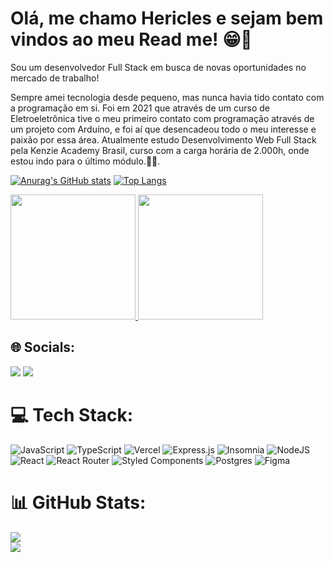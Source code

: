 # Olá, me chamo Hericles e sejam bem vindos ao meu Read me! 😁👋
<p>Sou um desenvolvedor Full Stack em busca de novas oportunidades no mercado de trabalho!</p>
<p>Sempre amei tecnologia desde pequeno, mas nunca havia tido contato com a programação em si. Foi em 2021 que através de um curso de Eletroeletrônica tive o meu primeiro contato com programação através de um projeto com Arduíno, e foi aí que desencadeou todo o meu interesse e paixão por essa área. Atualmente estudo Desenvolvimento Web Full Stack pela Kenzie Academy Brasil, curso com a carga horária de 2.000h, onde estou indo para o último módulo.📘👨‍. </p>


[![Anurag's GitHub stats](https://github-readme-stats.vercel.app/api?username=HericlesSouza&count_private=true&show_icons=true&theme=radical)](https://github.com/HericlesSouza/github-readme-stats) [![Top Langs](https://github-readme-stats.vercel.app/api/top-langs/?username=HericlesSouza&langs_count=10&layout=compact&count_private=true&theme=radical)](https://github.com/HericlesSouza/github-readme-stats)

<div align="left">
    <a href="https://github.com/GuilhermeSchulz">
      <img height="200em" src="https://github-readme-stats.vercel.app/api?username=HericlesSouza&theme=radical"/>
      <img height="200em" src="https://github-readme-stats.vercel.app/api/top-langs/?username=HericlesSouza&theme=dracula&hide_border=false&&layout=compact"/>
    </a>
  </div>


## 🌐 Socials:
<a href="https://www.linkedin.com/in/hericles-souza-12607b245/"><img src="https://img.shields.io/badge/LinkedIn-0077B5?style=for-the-badge&logo=linkedin&logoColor=white"></a>
<a href="mailto:hericlessouza01@gmail.com"><img src="https://img.shields.io/badge/Gmail-D14836?style=for-the-badge&logo=gmail&logoColor=white"></a>

# 💻 Tech Stack:
![JavaScript](https://img.shields.io/badge/javascript-%23323330.svg?style=for-the-badge&logo=javascript&logoColor=%23F7DF1E) ![TypeScript](https://img.shields.io/badge/typescript-%23007ACC.svg?style=for-the-badge&logo=typescript&logoColor=white) ![Vercel](https://img.shields.io/badge/vercel-%23000000.svg?style=for-the-badge&logo=vercel&logoColor=white) ![Express.js](https://img.shields.io/badge/express.js-%23404d59.svg?style=for-the-badge&logo=express&logoColor=%2361DAFB) ![Insomnia](https://img.shields.io/badge/Insomnia-black?style=for-the-badge&logo=insomnia&logoColor=5849BE) ![NodeJS](https://img.shields.io/badge/node.js-6DA55F?style=for-the-badge&logo=node.js&logoColor=white) ![React](https://img.shields.io/badge/react-%2320232a.svg?style=for-the-badge&logo=react&logoColor=%2361DAFB) ![React Router](https://img.shields.io/badge/React_Router-CA4245?style=for-the-badge&logo=react-router&logoColor=white) ![Styled Components](https://img.shields.io/badge/styled--components-DB7093?style=for-the-badge&logo=styled-components&logoColor=white) ![Postgres](https://img.shields.io/badge/postgres-%23316192.svg?style=for-the-badge&logo=postgresql&logoColor=white) 	![Figma](https://img.shields.io/badge/figma-%23F24E1E.svg?style=for-the-badge&logo=figma&logoColor=white)
# 📊 GitHub Stats:
![](https://github-readme-stats.vercel.app/api?username=HericlesSouza&theme=algolia&hide_border=false&include_all_commits=true&count_private=true)<br/>
![](https://github-readme-streak-stats.herokuapp.com/?user=HericlesSouza&theme=algolia&hide_border=false)<br/>
